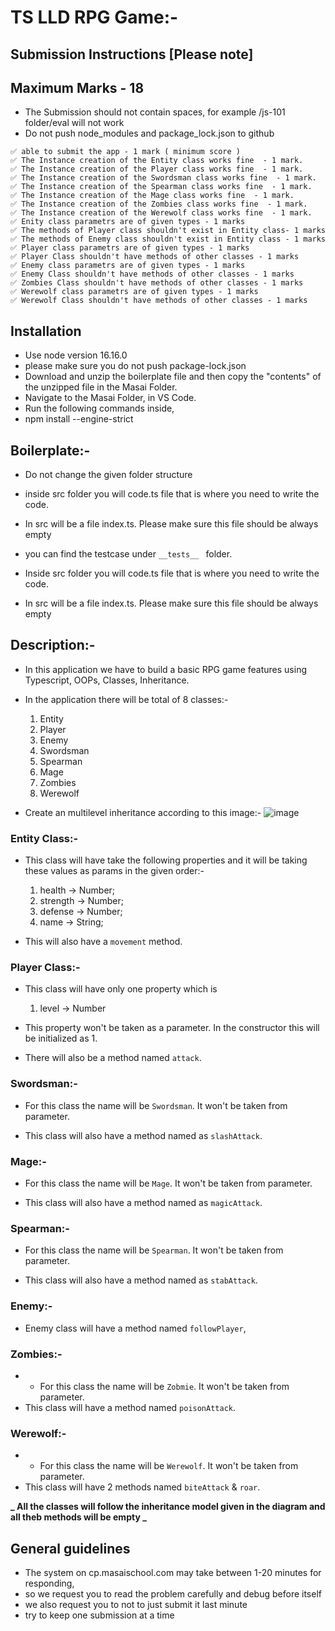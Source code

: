 # TS LLD RPG Game:-

## Submission Instructions [Please note]

## Maximum Marks - 18

- The Submission should not contain spaces, for example /js-101 folder/eval will not work
- Do not push node_modules and package_lock.json to github

```
✅ able to submit the app - 1 mark ( minimum score )
✅ The Instance creation of the Entity class works fine  - 1 mark.
✅ The Instance creation of the Player class works fine  - 1 mark.
✅ The Instance creation of the Swordsman class works fine  - 1 mark.
✅ The Instance creation of the Spearman class works fine  - 1 mark.
✅ The Instance creation of the Mage class works fine  - 1 mark.
✅ The Instance creation of the Zombies class works fine  - 1 mark.
✅ The Instance creation of the Werewolf class works fine  - 1 mark.
✅ Enity class parametrs are of given types - 1 marks
✅ The methods of Player class shouldn't exist in Entity class- 1 marks
✅ The methods of Enemy class shouldn't exist in Entity class - 1 marks
✅ Player class parametrs are of given types - 1 marks
✅ Player Class shouldn't have methods of other classes - 1 marks
✅ Enemy class parametrs are of given types - 1 marks
✅ Enemy Class shouldn't have methods of other classes - 1 marks
✅ Zombies Class shouldn't have methods of other classes - 1 marks
✅ Werewolf class parametrs are of given types - 1 marks
✅ Werewolf Class shouldn't have methods of other classes - 1 marks

```

## Installation

- Use node version 16.16.0
- please make sure you do not push package-lock.json
- Download and unzip the boilerplate file and then copy the "contents" of the unzipped file in the Masai Folder.
- Navigate to the Masai Folder, in VS Code.
- Run the following commands inside,
- npm install --engine-strict

## Boilerplate:-

- Do not change the given folder structure
- inside src folder you will code.ts file that is where you need to write the code.
- In src will be a file index.ts. Please make sure this file should be always empty
- you can find the testcase under `__tests__ ` folder.

- Inside src folder you will code.ts file that is where you need to write the code.

- In src will be a file index.ts. Please make sure this file should be always empty

## Description:-

- In this application we have to build a basic RPG game features using Typescript, OOPs, Classes, Inheritance.

- In the application there will be total of 8 classes:-
  1. Entity
  2. Player
  3. Enemy
  4. Swordsman
  5. Spearman
  6. Mage
  7. Zombies
  8. Werewolf
- Create an multilevel inheritance according to this image:- ![image](https://masai-course.s3.ap-south-1.amazonaws.com/editor/uploads/2023-04-14/diagram_321848.png)

### Entity Class:-

- This class will have take the following properties and it will be taking these values as params in the given order:-

  1. health -> Number;
  2. strength -> Number;
  3. defense -> Number;
  4. name -> String;

- This will also have a `movement` method.

### Player Class:-

- This class will have only one property which is

  1.  level -> Number

- This property won't be taken as a parameter. In the constructor this will be initialized as 1.

- There will also be a method named `attack`.

### Swordsman:-

- For this class the name will be `Swordsman`. It won't be taken from parameter.

- This class will also have a method named as `slashAttack`.

### Mage:-

- For this class the name will be `Mage`. It won't be taken from parameter.

- This class will also have a method named as `magicAttack`.

### Spearman:-

- For this class the name will be `Spearman`. It won't be taken from parameter.

- This class will also have a method named as `stabAttack`.

### Enemy:-

- Enemy class will have a method named `followPlayer`,

### Zombies:-

- - For this class the name will be `Zobmie`. It won't be taken from parameter.
- This class will have a method named `poisonAttack`.

### Werewolf:-

- - For this class the name will be `Werewolf`. It won't be taken from parameter.
- This class will have 2 methods named `biteAttack` & `roar`.

**_ All the classes will follow the inheritance model given in the diagram and all theb methods will be empty _**

## General guidelines

- The system on cp.masaischool.com may take between 1-20 minutes for responding,
- so we request you to read the problem carefully and debug before itself
- we also request you to not to just submit it last minute
- try to keep one submission at a time
